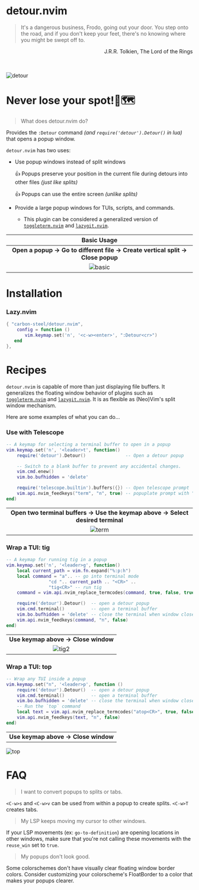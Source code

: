 # detour.nvim
> It's a dangerous business, Frodo, going out your door. You step onto the road, and if you don't keep your feet, there's no knowing where you might be swept off to.

<div dir="rtl">
J.R.R. Tolkien, The Lord of the Rings 
</div>
</br></br>

![detour](https://github.com/carbon-steel/detour.nvim/assets/7697639/63a88fd3-f910-4e42-9664-0e14fe88d066)

# Never lose your spot!📍🗺️
> What does detour.nvim do?

Provides the `:Detour` command *(and `require('detour').Detour()` in lua)* that opens a popup window.

`detour.nvim` has two uses:
* Use popup windows instead of split windows
  
  :+1: Popups preserve your position in the current file during detours into other files *(just like splits)*

  :+1: Popups can use the entire screen *(unlike splits)*

* Provide a large popup windows for TUIs, scripts, and commands.
    * This plugin can be considered a generalized version of [`toggleterm.nvim`](https://github.com/akinsho/toggleterm.nvim) and [`lazygit.nvim`](https://github.com/kdheepak/lazygit.nvim).

| Basic Usage |
| :--: |
| **Open a popup -> Go to different file -> Create vertical split -> Close popup** |
| ![basic](https://github.com/carbon-steel/detour.nvim/assets/7697639/3a408a14-8b9d-4bd4-90db-e633c5f97b7c) |

# Installation

### Lazy.nvim

```lua
{ "carbon-steel/detour.nvim",
    config = function ()
       vim.keymap.set('n', '<c-w><enter>', ":Detour<cr>")
   end
},
```

# Recipes
`detour.nvim` is capable of more than just displaying file buffers. It generalizes the floating window behavior of plugins such as [`toggleterm.nvim`](https://github.com/akinsho/toggleterm.nvim) and [`lazygit.nvim`](https://github.com/kdheepak/lazygit.nvim). It is as flexible as (Neo)Vim's split window mechanism.

Here are some examples of what you can do...

### Use with Telescope

```lua
-- A keymap for selecting a terminal buffer to open in a popup
vim.keymap.set('n', '<leader>t', function()
    require('detour').Detour()               -- Open a detour popup

    -- Switch to a blank buffer to prevent any accidental changes.
    vim.cmd.enew()
    vim.bo.bufhidden = 'delete'

    require('telescope.builtin').buffers({}) -- Open telescope prompt
    vim.api.nvim_feedkeys("term", "n", true) -- popuplate prompt with "term"
end)
```
||
|:--:|
| **Open two terminal buffers -> Use the keymap above -> Select desired terminal** |
| ![term](https://github.com/carbon-steel/detour.nvim/assets/7697639/775cd697-d47e-4d3c-9aaf-9f7f86c266f0) |

### Wrap a TUI: tig

```lua
-- A keymap for running tig in a popup
vim.keymap.set('n', '<leader>g', function()
    local current_path = vim.fn.expand("%:p:h")
    local command = "a".. -- go into terminal mode
                "cd ".. current_path .. "<CR>" ..
                "tig<CR>" -- run tig
    command = vim.api.nvim_replace_termcodes(command, true, false, true)

    require('detour').Detour()  -- open a detour popup
    vim.cmd.terminal()          -- open a terminal buffer
    vim.bo.bufhidden = 'delete' -- close the terminal when window closes
    vim.api.nvim_feedkeys(command, "n", false)
end)
```

||
|:--:|
| **Use keymap above -> Close window** |
| ![tig2](https://github.com/carbon-steel/detour.nvim/assets/7697639/7dd84b42-26d8-487b-8486-aa08e0fef5c8) |


### Wrap a TUI: top
```lua
-- Wrap any TUI inside a popup
vim.keymap.set("n", '<leader>p', function ()
    require('detour').Detour()  -- open a detour popup
    vim.cmd.terminal()          -- open a terminal buffer
    vim.bo.bufhidden = 'delete' -- close the terminal when window closes
    -- Run the `top` command
    local text = vim.api.nvim_replace_termcodes("atop<CR>", true, false, true)
    vim.api.nvim_feedkeys(text, "n", false)
end)

```

||
| :--: |
| **Use keymap above -> Close window** |
![top](https://github.com/carbon-steel/detour.nvim/assets/7697639/49dd12ab-630b-4558-9486-fe82cc94882c)



# FAQ
> I want to convert popups to splits or tabs.

`<C-w>s` and `<C-w>v` can be used from within a popup to create splits. `<C-w>T` creates tabs.

> My LSP keeps moving my cursor to other windows.

If your LSP movements (ex: `go-to-definition`) are opening locations in other windows, make sure that you're not calling these movements with the `reuse_win` set to `true`.

> My popups don't look good.

Some colorschemes don't have visually clear floating window border colors. Consider customizing your colorscheme's FloatBorder to a color that makes your popups clearer.

